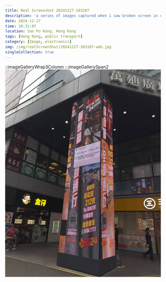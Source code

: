 ```yaml
---
title: Real Screenshot 20241227-103107
description: 'a series of images captured when i saw broken screen in city'
date: 2024-12-27
time: 10:31:07
location: San Po Kong, Hong Kong
tags: [Hong Kong, public transport]
category: [Image, electronics]
img: /img/realScreenShot/20241227-103107-web.jpg
singleCollection: true
---
```


::imageGalleryWrap3Column
    :::imageGallerySpan2
    ![alt text](/img/realScreenShot/20241227-103107-web.jpg)